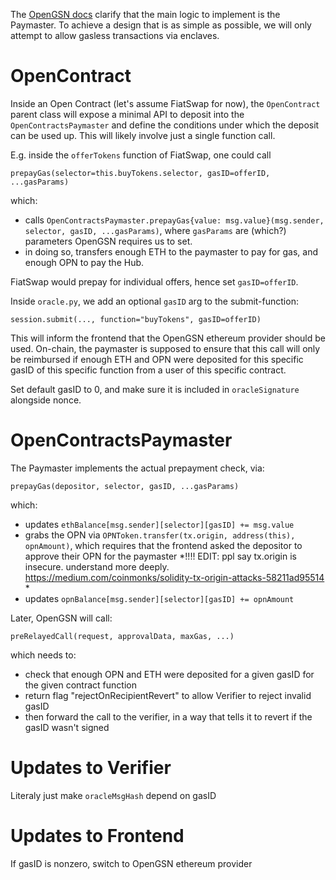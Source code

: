 The [OpenGSN docs](https://docs.opengsn.org/contracts/#paying-for-your-user-s-meta-transaction) clarify that the main logic to implement is the Paymaster. To achieve a design that is as simple as possible, we will only attempt to allow gasless transactions via enclaves. 


# OpenContract

Inside an Open Contract (let's assume FiatSwap for now), the `OpenContract` parent class will expose a minimal API to deposit into the `OpenContractsPaymaster` and define the conditions under which the deposit can be used up. This will likely involve just a single function call.

E.g. inside the `offerTokens` function of FiatSwap, one could call
```
prepayGas(selector=this.buyTokens.selector, gasID=offerID, ...gasParams)
```
which:
 - calls `OpenContractsPaymaster.prepayGas{value: msg.value}(msg.sender, selector, gasID, ...gasParams)`, where `gasParams` are (which?) parameters OpenGSN requires us to set.
 - in doing so, transfers enough ETH to the paymaster to pay for gas, and enough OPN to pay the Hub.

FiatSwap would prepay for individual offers, hence set `gasID=offerID`.

Inside `oracle.py`, we add an optional `gasID` arg to the submit-function:

```
session.submit(..., function="buyTokens", gasID=offerID)
```

This will inform the frontend that the OpenGSN ethereum provider should be used. On-chain, the paymaster is supposed to ensure that this call will only be reimbursed if enough ETH and OPN were deposited for this specific gasID of this specific function from a user of this specific contract. 

Set default gasID to 0, and make sure it is included in `oracleSignature` alongside nonce.

# OpenContractsPaymaster

The Paymaster implements the actual prepayment check, via:

```
prepayGas(depositor, selector, gasID, ...gasParams)
```

which:
 - updates `ethBalance[msg.sender][selector][gasID] += msg.value`
 - grabs the OPN via `OPNToken.transfer(tx.origin, address(this), opnAmount)`, which requires that the frontend asked the depositor to approve their OPN for the paymaster *!!!! EDIT: ppl say tx.origin is insecure. understand more deeply. https://medium.com/coinmonks/solidity-tx-origin-attacks-58211ad95514 *
 - updates `opnBalance[msg.sender][selector][gasID] += opnAmount`


Later, OpenGSN will call:

```
preRelayedCall(request, approvalData, maxGas, ...)
```

which needs to:
- check that enough OPN and ETH were deposited for a given gasID for the given contract function 
- return flag "rejectOnRecipientRevert" to allow Verifier to reject invalid gasID
- then forward the call to the verifier, in a way that tells it to revert if the gasID wasn't signed


# Updates to Verifier

Literaly just make `oracleMsgHash` depend on gasID

# Updates to Frontend

If gasID is nonzero, switch to OpenGSN ethereum provider

